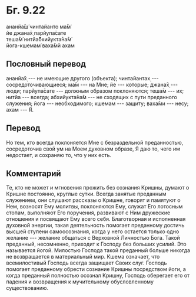 # Бг. 9.22
ананйа̄ш́ чинтайанто ма̄м̇<br/>
йе джана̄х̣ парйупа̄сате<br/>
теша̄м̇ нитйа̄бхийукта̄на̄м̇<br/>
йога-кшемам̇ ваха̄мй ахам
## Пословный перевод

ананйа̄х̣ --- не имеющие другого (объекта); чинтайантах̣ ---
сосредоточивающиеся; ма̄м --- на Мне; йе --- которые; джана̄х̣ --- люди;
парйупа̄сате --- должным образом поклоняются; теша̄м --- их; нитйа ---
всегда; абхийукта̄на̄м --- не сходящих с пути преданного служения; йога
--- необходимого; кшемам --- защиту; ваха̄ми --- несу; ахам --- Я.

## Перевод

Но тем, кто всегда поклоняется Мне с безраздельной преданностью,
сосредоточив свой ум на Моем духовном образе, Я даю то, чего им
недостает, и сохраняю то, что у них есть.

## Комментарий

Те, кто не может и мгновения прожить без сознания Кришны, думают о
Кришне постоянно, круглые сутки. Всегда занятые преданным служением, они
слушают рассказы о Кришне, говорят и памятуют о Нем, возносят Ему
молитвы, поклоняются Ему, служат Его лотосным стопам, выполняют Его
поручения, развивают с Ним дружеские отношения и посвящают Ему всего
себя. Благотворная и исполненная духовной энергии, такая деятельность
помогает преданному достичь высшей ступени самоосознания, когда у него
остается только одно желание --- желание общаться с Верховной Личностью
Бога. Такой преданный, несомненно, приходит к Господу без больших
усилий. Это называется йогой. Милостью Господа такой преданный больше
никогда не возвращается в материальный мир. Кшема означает, что
всемилостивый Господь всегда защищает Своих слуг. Господь помогает
преданному обрести сознание Кришны посредством йоги, а когда преданный
полностью осознал Кришну, Господь оберегает его от падения и возвращения
к мучительному обусловленному существованию.
